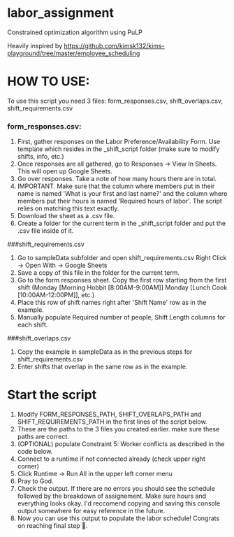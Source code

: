 # labor_assignment

Constrained optimization algorithm using PuLP

Heavily inspired by
https://github.com/kimsk132/kims-playground/tree/master/employee_scheduling


# HOW TO USE:
To use this script you need 3 files: form_responses.csv, shift_overlaps.csv, shift_requirements.csv

### form_responses.csv:
1. First, gather responses on the Labor Preference/Availability Form. Use template which resides in the _shift_script folder (make sure to modify shifts, info, etc.)
2. Once responses are all gathered, go to Responses -> View In Sheets. This will open up Google Sheets.
3. Go over responses. Take a note of how many hours there are in total. 
4. IMPORTANT. Make sure that the column where members put in their name is named 'What is your first and last name?' and the column where members put their hours is named 'Required hours of labor'. The script relies on matching this text exactly. 
5. Download the sheet as a .csv file. 
6. Create a folder for the current term in the _shift_script folder and put the .csv file inside of it.

###shift_requirements.csv
1. Go to sampleData subfolder and open shift_requirements.csv Right Click -> Open With -> Google Sheets
3. Save a copy of this file in the folder for the current term.
2. Go to the form responses sheet. Copy the first row starting from the first shift (Monday [Morning Hobbit [8:00AM-9:00AM]]	Monday [Lunch Cook [10:00AM-12:00PM]], etc.) 
3. Place this row of shift names right after 'Shift Name' row as in the example.
4. Manually populate Required number of people, Shift Length columns for each shift. 

###shift_overlaps.csv
1. Copy the example in sampleData as in the previous steps for shift_requirements.csv
2. Enter shifts that overlap in the same row as in the example. 

# Start the script
1. Modify FORM_RESPONSES_PATH, SHIFT_OVERLAPS_PATH and SHIFT_REQUIREMENTS_PATH in the first lines of the script below. 
2. These are the paths to the 3 files you created earlier. make sure these paths are correct.  
3. (OPTIONAL) populate Constraint 5: Worker conflicts as described in the code below. 
4. Connect to a runtime if not connected already (check upper right corner)
5. Click Runtime -> Run All in the upper left corner menu
6. Pray to God. 
7. Check the output. If there are no errors you should see the schedule followed by the breakdown of assignement. Make sure hours and everything looks okay. I'd reccomend copying and saving this console output somewhere for easy reference in the future. 
8. Now you can use this output to populate the labor schedule! Congrats on reaching final step 🥳. 

